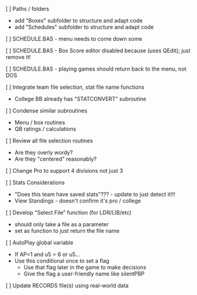 
[ ] Paths / folders
- add "Boxes" subfolder to structure and adapt code
- add "Schedules" subfolder to structure and adapt code
 
[ ] SCHEDULE.BAS - menu needs to come down some

[ ] SCHEDULE.BAS - Box Score editor disabled because (uses QEdit); just remove it!

[ ] SCHEDULE.BAS - playing games should return back to the menu, not DOS

[ ] Integrate team file selection, stat file name functions
- College BB already has "STATCONVERT" subroutine

[ ] Condense similar subroutines
- Menu / box routines
- QB ratings / calculations

[ ] Review all file selection routines
- Are they overly wordy?
- Are they "centered" reasonably?

[ ] Change Pro to support 4 divisions not just 3

[ ] Stats Considerations
- "Does this team have saved stats"??? - update to just detect it!!!
- View Standings - doesn't confirm it's pro / college

[ ] Develop "Select File" function (for LDR/LIB/etc)
- should only take a file as a parameter
- set as function to just return the file name

[ ] AutoPlay global variable
- If AP=1 and u5 = 6 or u5...
- Use this conditional once to set a flag
	- Use that flag later in the game to make decisions
	- Give the flag a user-friendly name like silentPBP

[ ] Update RECORDS file(s) using real-world data
